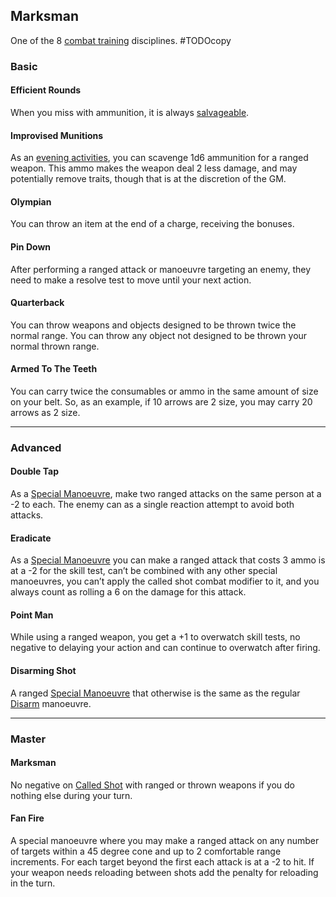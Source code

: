 ## Marksman
One of the 8 [combat training](Combat-Training) disciplines.
#TODOcopy 

### Basic

#### Efficient Rounds
When you miss with ammunition, it is always [salvageable](Resources#Salvaging).

#### Improvised Munitions
As an [evening activities](Telling-The-Story#Evening%20Activity), you can scavenge 1d6 ammunition for a ranged weapon. This ammo makes the weapon deal 2 less damage, and may potentially remove traits, though that is at the discretion of the GM. 

#### Olympian
You can throw an item at the end of a charge, receiving the bonuses. 

#### Pin Down
After performing a ranged attack or manoeuvre targeting an enemy, they need to make a resolve test to move until your next action. 

#### Quarterback
You can throw weapons and objects designed to be thrown twice the normal range. You can throw any object not designed to be thrown your normal thrown range.

#### Armed To The Teeth
You can carry twice the consumables or ammo in the same amount of size on your belt. So, as an example, if 10 arrows are 2 size, you may carry 20 arrows as 2 size.

---
### Advanced

#### Double Tap
As a [Special Manoeuvre](Combat#Special%20Manoeuvres), make two ranged attacks on the same person at a -2 to each. The enemy can as a single reaction attempt to avoid both attacks. 

#### Eradicate
As a [Special Manoeuvre](Combat#Special%20Manoeuvres) you can make a ranged attack that costs 3 ammo is at a -2 for the skill test, can’t be combined with any other special manoeuvres, you can’t apply the called shot combat modifier to it, and you always count as rolling a 6 on the damage for this attack. 

#### Point Man
While using a ranged weapon, you get a +1 to overwatch skill tests, no negative to delaying your action and can continue to overwatch after firing.

#### Disarming Shot
A ranged [Special Manoeuvre](Combat#Special%20Manoeuvres) that otherwise is the same as the regular [Disarm](Combat#Disarm) manoeuvre. 

---

### Master
#### Marksman
No negative on [Called Shot](Combat#Called%20Shot) with ranged or thrown weapons if you do nothing else during your turn.

#### Fan Fire
A special manoeuvre where you may make a ranged attack on any number of targets within a 45 degree cone and up to 2 comfortable range increments. For each target beyond the first each attack is at a -2 to hit. If your weapon needs reloading between shots add the penalty for reloading in the turn.